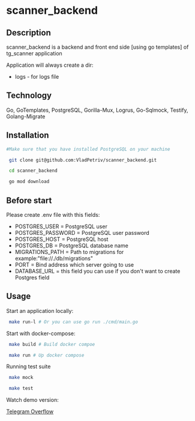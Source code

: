 # scanner_backend

## Description

scanner_backend is a backend and front end side [using go templates] of tg_scanner application

Application will always create a dir:
  - logs - for logs file

## Technology

Go, GoTemplates, PostgreSQL, Gorilla-Mux, Logrus, Go-Sqlmock, Testify, Golang-Migrate


## Installation

```bash
#Make sure that you have installed PostgreSQL on your machine

 git clone git@github.com:VladPetriv/scanner_backend.git

 cd scanner_backend 

 go mod download

```

## Before start

Please create .env file with this fields:
- POSTGRES_USER = PostgreSQL user
- POSTGRES_PASSWORD = PostgreSQL user password
- POSTGRES_HOST = PostgreSQL host
- POSTGRES_DB = PostgreSQL database name
- MIGRATIONS_PATH = Path to migrations for example:"file://./db/migrations" 
- PORT = Bind address which server going to use
- DATABASE_URL = this field you can use if you don't want to create Postgres field

## Usage

Start an application locally:

```bash
 make run-l # Or you can use go run ./cmd/main.go
```

Start with docker-compose:

```bash
 make build # Build docker compoe

 make run # Up docker compose
```

Running test suite


```bash
 make mock

 make test
```

Watch demo version:

[Telegram Overflow](https://telegram-overflow.herokuapp.com/)


